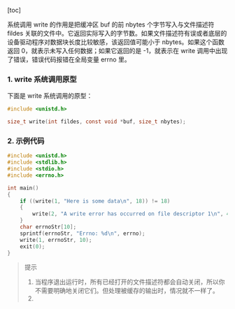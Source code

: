 [toc]

系统调用 write 的作用是把缓冲区 buf 的前 nbytes 个字节写入与文件描述符 fildes 关联的文件中。它返回实际写入的字节数。如果文件描述符有误或者底层的设备驱动程序对数据块长度比较敏感，该返回值可能小于 nbytes。如果这个函数返回 0，就表示未写入任何数据；如果它返回的是 -1，就表示在 write 调用中出现了错误，错误代码报错在全局变量 errno 里。

### 1. write 系统调用原型

下面是 write 系统调用的原型：

```c
#include <unistd.h>

size_t write(int fildes, const void *buf, size_t nbytes);
```

### 2. 示例代码

```c
#include <unistd.h>
#include <stdlib.h>
#include <stdio.h>
#include <errno.h>

int main()
{
    if ((write(1, "Here is some data\n", 18)) != 18) 
    {
        write(2, "A write error has occurred on file descriptor 1\n", 46);
    }
    char errnoStr[10];
    sprintf(errnoStr, "Errno: %d\n", errno);
    write(1, errnoStr, 10);
    exit(0);
}

```

> 提示
>
> 1. 当程序退出运行时，所有已经打开的文件描述符都会自动关闭，所以你不需要明确地关闭它们。但处理被缓存的输出时，情况就不一样了。
> 2. 